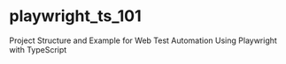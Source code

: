 # playwright_ts_101
Project Structure and Example for Web Test Automation Using Playwright with TypeScript
